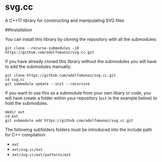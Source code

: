 # svg.cc
A C++17 library for constructing and manipulating SVG files

##Installation

You can install this library by cloning the repository with all the submodules:

```
git clone --recurse-submodules -j8 https://github.com/adolfomunoz/svg.cc.git
```

If you have already cloned this library without the submodules you will have to add the submodules manually:

```
git clone https://github.com/adolfomunoz/svg.cc.git
cd svg.cc
git submodule update --init --recursive
```

If you want to use this as a submodule from your own libary or code, you will have create a folder within your repository (`ext` in the example below) to hold the submodules. 

```
mkdir ext
cd ext
git submodule add https://github.com/adolfomunoz/svg.cc.git
```

The following subfolders folders must be introduced into the include path for C++ compilation:
- `ext`
- `ext/svg.cc/ext`
- `ext/svg.cc/ext/patterns/ext`


